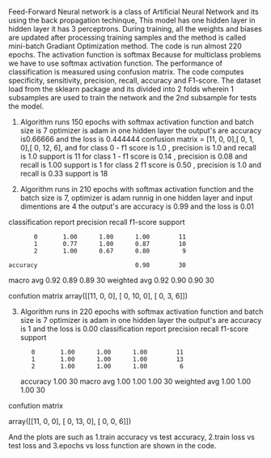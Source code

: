 Feed-Forward Neural network is a class of Artificial Neural Network and its using the back propagation techinque, This model has one hidden layer in hidden layer it has 3 perceptrons. During training, all the weights and biases are updated after processing training samples and the method is called mini-batch Gradiant Optimization method. The code is run almost 220 epochs. The activation function is softmax Because for multiclass problems we have to use softmax activation function. The performance of classification is measured using confusion matrix. The code computes specificity, sensitivity, precision, recall, accuracy and F1-score. The dataset load from the sklearn package and its divided into 2 folds wherein 1 subsamples are used to train the network and the 2nd subsample for tests the model.

1. Algorithm runs 150 epochs with softmax activation function and batch size is 7 optimizer is adam in one hidden layer the output's are accuracy is0.66666
 and the loss is 0.444444  confusion matrix = [11,  0,  0],[ 0,  1,  0],[ 0, 12,  6], and for class 0 - f1 score is 1.0 , precision is 1.0 and recall is 1.0 support is 11 for class 1 - f1 score is 0.14 , precision is 0.08 and recall is 1.00 support is 1 for class 2 f1 score is 0.50 , precision is 1.0 and recall is 0.33 support is 18 
 
2. Algorithm runs in 210 epochs with softmax activation function and the batch size is 7, optimizer is adam runnig in one hidden layer and input dimentions are 4 the output's are accuracy is
 0.99 and the loss is 0.01
 
 classification report
     precision    recall  f1-score   support

           0       1.00      1.00      1.00        11
           1       0.77      1.00      0.87        10
           2       1.00      0.67      0.80         9

    accuracy                           0.90        30
   macro avg       0.92      0.89      0.89        30
weighted avg       0.92      0.90      0.90        30

confution matrix
array([[11,  0,  0],
       [ 0, 10,  0],
       [ 0,  3,  6]])
       
 3. Algorithm runs in 220 epochs with softmax activation function and batch size is 7 optimizer is adam in one hidden layer the output's are accuracy is
 1 and the loss is 0.00
  classification report
              precision    recall  f1-score   support

           0       1.00      1.00      1.00        11
           1       1.00      1.00      1.00        13
           2       1.00      1.00      1.00         6

    accuracy                           1.00        30
   macro avg       1.00      1.00      1.00        30
weighted avg       1.00      1.00      1.00        30

confution matrix

array([[11,  0,  0],
       [ 0, 13,  0],
       [ 0,  0,  6]])
       
 And the plots are such as 1.train accuracy vs test accuracy, 2.train loss vs test loss and 3.epochs vs loss function are shown in the code.


 
